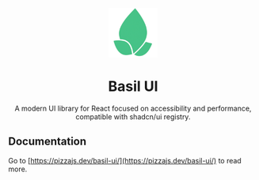 <p align="center">
  <img src="https://github.com/pizzajsdev/basil-ui/blob/main/public/logo.png?raw=true" alt="Basil UI" width="100" height="100">
</p>

<h1 align="center">Basil UI</h1>

<p align="center">
A modern UI library for React focused on accessibility and performance, compatible with shadcn/ui registry.
</p>

## Documentation

Go to [https://pizzajs.dev/basil-ui/](https://pizzajs.dev/basil-ui/) to read more.
